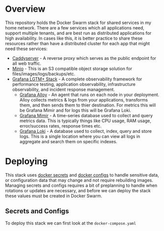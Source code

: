 # Overview

This repository holds the Docker Swarm stack for shared services in my home network. There are a few services which all applications need, support multiple tenants, and are best run as distributed applications for high availability. In cases like this, it is better practice to share these resources rather than have a distributed cluster for each app that might need these services:

- [Caddyserver](https://github.com/caddyserver/caddy) - A reverse proxy which serves as the public endpoint for all web traffic.
- [Minio](https://github.com/minio/minio) - This is an S3 compatible object storage solution for files/images/logs/backups/etc.
- [Grafana LGTM+ Stack](https://grafana.com/about/grafana-stack/) - A complete observability framework for performance testing, application observability, infrastructure observability, and incident response management.
  - [Grafana Alloy](https://grafana.com/docs/alloy/latest/introduction/) - An agent that runs on each node in your deployment. Alloy collects metrics & logs from your applications, transforms them, and then sends them to thier destination. For metrics this will be Grafana Mimir and for logs this will be Grafana Loki.
  - [Grafana Mimir](https://grafana.com/docs/mimir/latest/) - A time-series database used to collect and query metrics data. This is typically things like CPU usage, RAM usage, error/success rates, response times etc.
  - [Grafana Loki](https://grafana.com/docs/loki/latest/get-started/) - A database used to collect, index, query and store logs. This is a single location where you can view all logs in aggregate and search them on specific indexes.

# Deploying

This stack uses [docker secrets](https://docs.docker.com/engine/swarm/secrets/) and [docker configs](https://docs.docker.com/engine/swarm/configs/) to handle sensitive data, or configuration data that may change and not require rebuilding images. Managing secrets and configs requires a bit of preplanning to handle when rotations or updates are necessary, and before we can deploy the stack these values must be created in Docker Swarm.

## Secrets and Configs

To deploy this stack we can first look at the `docker-compose.yaml`
